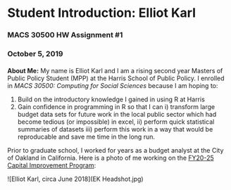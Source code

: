 # Student Introduction: Elliot Karl
### MACS 30500 HW Assignment #1
### October 5, 2019

####
**About Me:** My name is Elliot Karl and I am a rising second year Masters of Public Policy Student (MPP) at the Harris School of Public Policy. I enrolled in *MACS 30500: Computing for Social Sciences* because I am hoping to:

1. Build on the introductory knowledge I gained in using R at Harris
2. Gain confidence in programming in R so that I can
i) transform large budget data sets for future work in the local public sector which had become tedious (or impossible) in excel,
ii) perform quick statistical summaries of datasets
iii) perform this work in a way that would be reproducable and save me time in the long run.

Prior to graduate school, I worked for years as a budget analyst at the City of Oakland in California. Here is a photo of me working on the [FY20-25 Capital Improvement Program](https://www.oaklandca.gov/documents/fy-2019-21-capital-improvement-program-cip):

![Elliot Karl, circa June 2018](EK Headshot.jpg)

